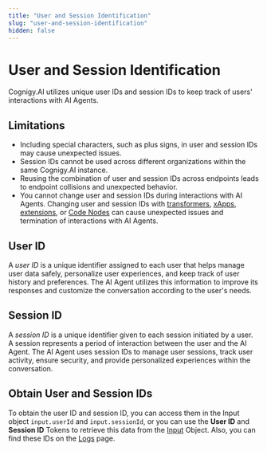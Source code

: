 ```yaml
---
title: "User and Session Identification"
slug: "user-and-session-identification"
hidden: false
---
```


# User and Session Identification

Cognigy.AI utilizes unique user IDs and session IDs to keep track of users' interactions with AI Agents.

## Limitations

- Including special characters, such as plus signs, in user and session IDs may cause unexpected issues.
- Session IDs cannot be used across different organizations within the same Cognigy.AI instance.
- Reusing the combination of user and session IDs across endpoints leads to endpoint collisions and unexpected behavior.
- You cannot change user and session IDs during interactions with AI Agents. Changing user and session IDs with [transformers](../deploy/endpoints/transformers/transformers.md), [xApps](../../xApps/overview.md), [extensions](../build/extensions.md), or [Code Nodes](../build/node-reference/basic/code/overview.md) can cause unexpected issues and termination of interactions with AI Agents.

## User ID

A _user ID_ is a unique identifier assigned to each user that helps manage user data safely, personalize user experiences, and keep track of user history and preferences. The AI Agent utilizes this information to improve its responses and customize the conversation according to the user's needs.

## Session ID

A _session ID_ is a unique identifier given to each session initiated by a user. A session represents a period of interaction between the user and the AI Agent. The AI Agent uses session IDs to manage user sessions, track user activity, ensure security, and provide personalized experiences within the conversation.

## Obtain User and Session IDs

To obtain the user ID and session ID, you can access them in the Input object `input.userId` and `input.sessionId`, or you can use the **User ID** and **Session ID** Tokens to retrieve this data from the [Input](../test/interaction-panel/input.md) Object. Also, you can find these IDs on the [Logs](../test/logs.md) page.
